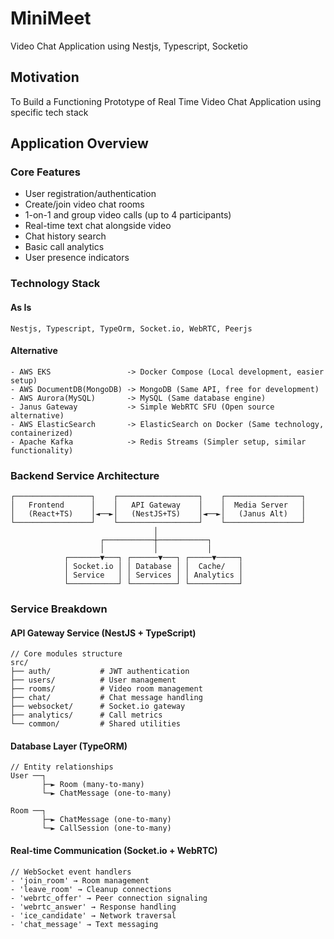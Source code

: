 # MiniMeet

Video Chat Application using Nestjs, Typescript, Socketio

## Motivation

To Build a Functioning Prototype of Real Time Video Chat Application using specific tech stack

## Application Overview

### Core Features

- User registration/authentication
- Create/join video chat rooms
- 1-on-1 and group video calls (up to 4 participants)
- Real-time text chat alongside video
- Chat history search
- Basic call analytics
- User presence indicators

### Technology Stack

#### As Is

`Nestjs, Typescript, TypeOrm, Socket.io, WebRTC, Peerjs`

#### Alternative

```
- AWS EKS                 -> Docker Compose (Local development, easier setup)
- AWS DocumentDB(MongoDB) -> MongoDB (Same API, free for development)
- AWS Aurora(MySQL)       -> MySQL (Same database engine)
- Janus Gateway           -> Simple WebRTC SFU (Open source alternative)
- AWS ElasticSearch       -> ElasticSearch on Docker (Same technology, containerized)
- Apache Kafka            -> Redis Streams (Simpler setup, similar functionality)
```

### Backend Service Architecture

```
┌─────────────────┐    ┌──────────────────┐    ┌─────────────────┐
│   Frontend      │    │   API Gateway    │    │  Media Server   │
│   (React+TS)    │◄──►│   (NestJS+TS)    │◄──►│   (Janus Alt)   │
└─────────────────┘    └──────────────────┘    └─────────────────┘
                                │
                    ┌───────────┼───────────┐
                    │           │           │
            ┌───────▼───┐ ┌──────▼───┐ ┌─────▼─────┐
            │ Socket.io │ │ Database │ │  Cache/   │
            │ Service   │ │ Services │ │ Analytics │
            └───────────┘ └──────────┘ └───────────┘
```

### Service Breakdown

#### API Gateway Service (NestJS + TypeScript)

```
// Core modules structure
src/
├── auth/           # JWT authentication
├── users/          # User management
├── rooms/          # Video room management
├── chat/           # Chat message handling
├── websocket/      # Socket.io gateway
├── analytics/      # Call metrics
└── common/         # Shared utilities

```

#### Database Layer (TypeORM)

```
// Entity relationships
User ──┐
       ├─► Room (many-to-many)
       └─► ChatMessage (one-to-many)

Room ──┐
       ├─► ChatMessage (one-to-many)
       └─► CallSession (one-to-many)

```

#### Real-time Communication (Socket.io + WebRTC)

```
// WebSocket event handlers
- 'join_room' → Room management
- 'leave_room' → Cleanup connections
- 'webrtc_offer' → Peer connection signaling
- 'webrtc_answer' → Response handling
- 'ice_candidate' → Network traversal
- 'chat_message' → Text messaging

```
